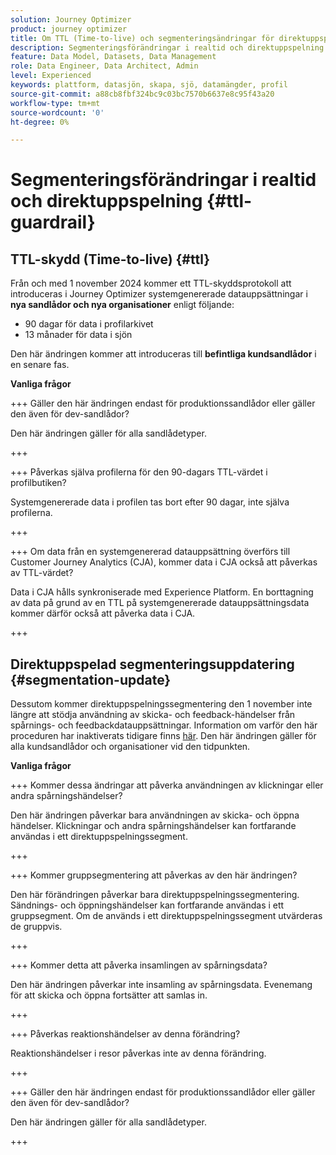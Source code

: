 ```yaml
---
solution: Journey Optimizer
product: journey optimizer
title: Om TTL (Time-to-live) och segmenteringsändringar för direktuppspelning
description: Segmenteringsförändringar i realtid och direktuppspelning i Adobe Journey Optimizer
feature: Data Model, Datasets, Data Management
role: Data Engineer, Data Architect, Admin
level: Experienced
keywords: plattform, datasjön, skapa, sjö, datamängder, profil
source-git-commit: a88cb8fbf324bc9c03bc7570b6637e8c95f43a20
workflow-type: tm+mt
source-wordcount: '0'
ht-degree: 0%

---
```



# Segmenteringsförändringar i realtid och direktuppspelning {#ttl-guardrail}

## TTL-skydd (Time-to-live) {#ttl}

Från och med 1 november 2024 kommer ett TTL-skyddsprotokoll att introduceras i Journey Optimizer systemgenererade datauppsättningar i **nya sandlådor och nya organisationer** enligt följande:

* 90 dagar för data i profilarkivet
* 13 månader för data i sjön

Den här ändringen kommer att introduceras till **befintliga kundsandlådor** i en senare fas.

**Vanliga frågor**

+++ Gäller den här ändringen endast för produktionssandlådor eller gäller den även för dev-sandlådor?

Den här ändringen gäller för alla sandlådetyper.

+++


+++ Påverkas själva profilerna för den 90-dagars TTL-värdet i profilbutiken?

Systemgenererade data i profilen tas bort efter 90 dagar, inte själva profilerna.

+++

+++ Om data från en systemgenererad datauppsättning överförs till Customer Journey Analytics (CJA), kommer data i CJA också att påverkas av TTL-värdet?

Data i CJA hålls synkroniserade med Experience Platform. En borttagning av data på grund av en TTL på systemgenererade datauppsättningsdata kommer därför också att påverka data i CJA.

+++

## Direktuppspelad segmenteringsuppdatering {#segmentation-update}

Dessutom kommer direktuppspelningssegmentering den 1 november inte längre att stödja användning av skicka- och feedback-händelser från spårnings- och feedbackdatauppsättningar.  Information om varför den här proceduren har inaktiverats tidigare finns [här](../audience/about-audiences.md#streaming-segmentation-events-guardrails). Den här ändringen gäller för alla kundsandlådor och organisationer vid den tidpunkten.

**Vanliga frågor**

+++ Kommer dessa ändringar att påverka användningen av klickningar eller andra spårningshändelser?

Den här ändringen påverkar bara användningen av skicka- och öppna händelser. Klickningar och andra spårningshändelser kan fortfarande användas i ett direktuppspelningssegment.

+++

+++ Kommer gruppsegmentering att påverkas av den här ändringen?

Den här förändringen påverkar bara direktuppspelningssegmentering. Sändnings- och öppningshändelser kan fortfarande användas i ett gruppsegment. Om de används i ett direktuppspelningssegment utvärderas de gruppvis.

+++

+++ Kommer detta att påverka insamlingen av spårningsdata?

Den här ändringen påverkar inte insamling av spårningsdata. Evenemang för att skicka och öppna fortsätter att samlas in.

+++


+++ Påverkas reaktionshändelser av denna förändring?

Reaktionshändelser i resor påverkas inte av denna förändring.

+++


+++ Gäller den här ändringen endast för produktionssandlådor eller gäller den även för dev-sandlådor?

Den här ändringen gäller för alla sandlådetyper.

+++